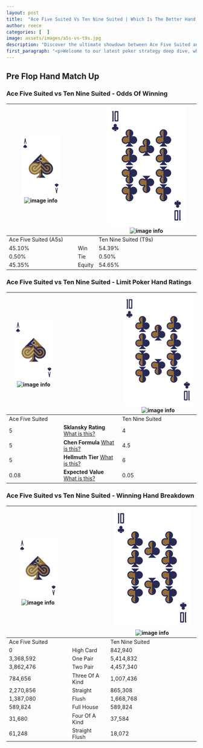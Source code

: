 ```yaml
---
layout: post
title:  "Ace Five Suited Vs Ten Nine Suited | Which Is The Better Hand In Poker? A Complete Guide"
author: reece
categories: [  ]
image: assets/images/a5s-vs-t9s.jpg
description: "Discover the ultimate showdown between Ace Five Suited and Ten Nine Suited in poker! Uncover the odds, strategies, and scenarios where one hand triumphs over the other. Get ready to up your poker game with this thrilling analysis."
first_paragraph: "<p>Welcome to our latest poker strategy deep dive, where we're pitting two distinct hands against each other in a high-stakes showdown: Ace Five Suited vs Ten Nine Suited.</p><p>In the dynamic world of poker, every decision counts, and knowing which hand holds the upper hand is key to your success at the table.</p><p>In this article, we'll dissect these two hands, explore the scenarios where one dominates the other, and equip you with the knowledge to make strategic choices that can tip the odds in your favor.</p><p>Get ready to unravel the intriguing dynamics of these poker hands and elevate your game to new heights.</p>"
---
```




[comment]: # (sp0)

## Pre Flop Hand Match Up

<div class="table hand-ratings" markdown="1"> 



### Ace Five Suited vs Ten Nine Suited - Odds Of Winning


    
| ![image info](assets/images/hand1/A.png) ![image info](assets/images/hand1/5s.png) |  | ![image info](assets/images/hand2/T.png) ![image info](assets/images/hand2/9s.png) |
| -------- | -------- | -------- |
| Ace Five Suited (A5s) |  | Ten Nine Suited (T9s) |
| 45.10% | Win | 54.39% |
| 0.50% | Tie | 0.50% |
| 45.35% | Equity | 54.65% |




[comment]: # (sp1)



### Ace Five Suited vs Ten Nine Suited - Limit Poker Hand Ratings


    
| ![image info](assets/images/hand1/A.png) ![image info](assets/images/hand1/5s.png) |  | ![image info](assets/images/hand2/T.png) ![image info](assets/images/hand2/9s.png) |
| -------- | -------- | -------- |
| Ace Five Suited |  | Ten Nine Suited |
| 5 | **Sklansky Rating** [What is this?](/sklansky-rating-explained) | 4 |
| 5 | **Chen Formula** [What is this?](/chen-formula-explained) | 4.5 |
| 5 | **Hellmuth Tier** [What is this?](/Hellmuth-tier-explained) | 6 |
| 0.08 | **Expected Value** [What is this?](/expected-value-explained) | 0.05 |




[comment]: # (sp2)



### Ace Five Suited vs Ten Nine Suited - Winning Hand Breakdown


    
| ![image info](assets/images/hand1/A.png) ![image info](assets/images/hand1/5s.png) |  | ![image info](assets/images/hand2/T.png) ![image info](assets/images/hand2/9s.png) |
| -------- | -------- | -------- |
| Ace Five Suited |  | Ten Nine Suited |
| 0 | High Card | 842,940 |
| 3,368,592 | One Pair | 5,414,832 |
| 3,862,476 | Two Pair | 4,457,340 |
| 784,656 | Three Of A Kind | 1,007,436 |
| 2,270,856 | Straight | 865,308 |
| 1,387,080 | Flush | 1,668,768 |
| 589,824 | Full House | 589,824 |
| 31,680 | Four Of A Kind | 37,584 |
| 61,248 | Straight Flush | 18,072 |




[comment]: # (sp3)



</div>

[comment]: # (sp4)



[comment]: # (sp5)

